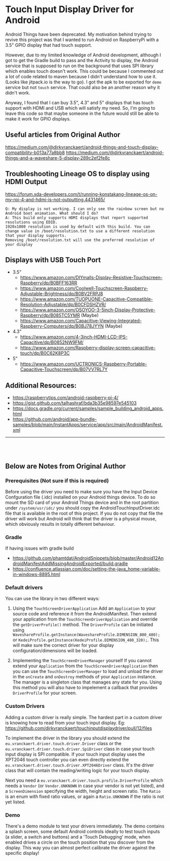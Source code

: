 # Touch Input Display Driver for Android 

Android Things have been deprecated. My motivation behind trying to revive this project was that I wanted to run Android on RaspberryPi with a 3.5" GPIO display that had touch support.

However, due to my limited knowledge of Android development, although I got to get the Gradle build to pass and the Activity to display, the Android service that is supposed to run on the background that uses SPI library which enables touch doesn't work. 
This could be because I commented out a lot of code related to maven because I didn't understand how to use it. (Looks like jitpack.io is the way to go).
I got the apk to be exported for `demo` service but not `touch` service. That could also be an another reason why it didn't work.

Anyway, I found that I can buy 3.5", 4.3" and 5" displays that has touch support with HDMI and USB which will satisfy my need.
So, I'm going to leave this code so that maybe someone in the future would still be able to make it work for GPIO displays.

## Useful articles from Original Author
https://medium.com/@dirkvranckaert/android-things-and-touch-display-compatibility-b013a77a8bb8
https://medium.com/@dirkvranckaert/android-things-and-a-waveshare-5-display-289c2ef2fe8c

## Troubleshooting Lineage OS to display using HDMI Output
https://forum.xda-developers.com/t/running-konstakang-lineage-os-on-my-rpi-4-and-hdmi-is-not-outputting.4431465/
```
Q: My display is not working. I can only see the rainbow screen but no Android boot animation. What should I do?
A: This build only supports HDMI displays that report supported resolutions using EDID. 
1920x1080 resolution is used by default with this build. You can change value in /boot/resolution.txt to use a different resolution that your display supports. 
Removing /boot/resolution.txt will use the preferred resolution of your display
```

## Displays with USB Touch Port
- 3.5"
  - https://www.amazon.com/DIYmalls-Display-Resistive-Touchscreen-Raspberry/dp/B0BFF163RR
  - https://www.amazon.com/Coolwell-Touchscreen-Raspberry-Adjustable-Brightness/dp/B0BV2FRPJ8
  - https://www.amazon.com/TUOPUONE-Capacitive-Compatible-Resolution-Adjustable/dp/B0CFDSHZVR/
  - https://www.amazon.com/OSOYOO-3-5inch-Display-Protective-Raspberry/dp/B085TC5YMR  (Maybe)
  - https://www.amazon.com/Capacitive-Viewing-Integrated-Raspberry-Computers/dp/B0BJ78JYYN (Maybe)
- 4.3"
  - https://www.amazon.com/4-3inch-HDMI-LCD-IPS-Capacitive/dp/B0852NW9FM/
  - https://www.amazon.com/Raspberry-display-screen-capacitive-touch/dp/B0C62K8P3C
- 5"
  - https://www.amazon.com/UCTRONICS-Raspberry-Portable-Capacitive-Touchscreen/dp/B07VV7RL7Y

## Additional Resources:
 - https://raspberrytips.com/android-raspberry-pi-4/
 - https://gist.github.com/talhashraf/bda3b35e98597e545103
 - https://docs.gradle.org/current/samples/sample_building_android_apps.html
 - https://github.com/android/app-bundle-samples/blob/main/InstantApps/service/app/src/main/AndroidManifest.xml


--- 
<br>
<br>

## Below are Notes from Original Author
### Prerequisites (Not sure if this is required)
Before using the driver you need to make sure you have the Input Device Confguration file (.idc) installed on your Android things device. To do so mount the SD card of your Android Things device and in the root partition under `/system/usr/idc/` you should copy the AndroidTouchInputDriver.idc file that is available in the root of this project. If you do not copy that file the driver will work but Android will think that the driver is a physical mouse, which obviously results in totally different behaviour.
### Gradle
If having issues with gradle build
 - https://github.com/phamtdat/AndroidSnippets/blob/master/Android12AndroidManifestAddMissingAndroidExported/build.gradle
 - https://confluence.atlassian.com/doc/setting-the-java_home-variable-in-windows-8895.html
 
### Default drivers
You can use the library in two different ways:

1. Using the `TouchScreenDriverApplication`
Add an `Application` to your source code and reference it from the AndroidManifest. Then extend your application from the `TouchScreenDriverApplication` and override the `getDriverProfile()` method.
The `DriverProfile` can be initiated using `WaveshareProfile.getInstance(WaveshareProfile.DIMENSION_800_480);` or `KedeiProfile.getInstance(KedeiProfile.DIMENSION_480_320);`. This will make sure the correct driver for your display configuration/dimensions will be loaded.

2. Implementing the `TouchScreenDriverManager` yourself
If you cannot extend your `Application` from the `TouchScreenDriverApplication` then you can use the `TouchScreenDriverManager` to load and unload the driver in the `onCreate` and `onDestroy` methods of your `Application` instance. The manager is a singleton class that manages any state for you. Using this method you will also have to impelement a callback that provides `DriverProfile` for your screen.

### Custom Drivers
Adding a custom driver is really simple. The hardest part in a custom driver is knowing how to read from your touch input display.
Eg: https://github.com/dirkvranckaert/touchinputdisplaydriver/pull/12/files

To implement the driver in the library you should extend the `eu.vranckaert.driver.touch.driver.Driver` class or the `eu.vranckaert.driver.touch.driver.SpiDriver` class in case your touch input display is SPI compatible. If your touch input display uses the XPT2046 touch controller you can even directly extend the `eu.vranckaert.driver.touch.driver.XPT2046Driver` class. It's the driver class that will contain the reading/writing logic for your touch display.

Next you need a `eu.vranckaert.driver.touch.profile.DriverProfile` which needs a `Vendor` (or `Vendor.UNKNOWN` in case your vendor is not yet listed), and a `ScreenDimension` specifying the width, height and screen ratio. The `Ratio` is an enum with fixed ratio values, or again a `Ratio.UNKNOWN` if the ratio is not yet listed.

### Demo
There's a demo module to test your drivers immediately. The demo contains a splash screen, some default Android controls ideally to test touch inputs (a slider, a switch and buttons) and a 'Touch Debugging' mode, when enabled drives a circle on the touch position that you discover from the display. This way you can almost perfect calibrate the driver against the specific display!

